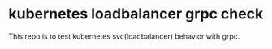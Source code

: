 # kubernetes loadbalancer grpc check

This repo is to test kubernetes svc(loadbalancer) behavior with grpc.
